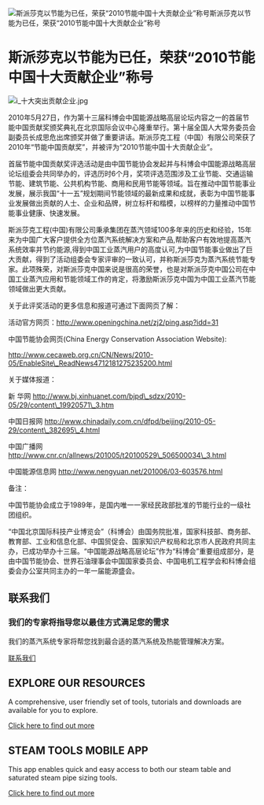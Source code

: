 
![斯派莎克以节能为已任，荣获“2010节能中国十大贡献企业”称号](/d/file/p/2015-04-20/fa7e21ea26498c60f21be966388fba47.jpg)斯派莎克以节能为已任，荣获“2010节能中国十大贡献企业”称号

# 斯派莎克以节能为已任，荣获“2010节能中国十大贡献企业”称号

![i_十大突出贡献企业.jpg](http://www.spiraxsarco.org/d/file/News/7c2a8e9c4ef7f3a4ba76fef25701e663.jpg)

2010年5月27日，作为第十三届科博会中国能源战略高层论坛内容之一的首届节能中国贡献奖颁奖典礼在北京国际会议中心隆重举行。第十届全国人大常务委员会副委员长成思危出席颁奖并做了重要讲话。斯派莎克工程（中国）有限公司荣获了2010年“节能中国贡献奖”，并被评为“2010节能中国十大贡献企业”。

首届节能中国贡献奖评选活动是由中国节能协会发起并与科博会中国能源战略高层论坛组委会共同举办的，评选历时6个月，奖项评选范围涉及工业节能、交通运输节能、建筑节能、公共机构节能、商用和民用节能等领域。旨在推动中国节能事业发展，展示我国“十一五”规划期间节能领域的最新成果和成就，表彰为中国节能事业发展做出贡献的人士、企业和品牌，树立标杆和楷模，以榜样的力量推动中国节能事业健康、快速发展。 

斯派莎克工程(中国)有限公司秉承集团在蒸汽领域100多年来的历史和经验，15年来为中国广大客户提供全方位蒸汽系统解决方案和产品,帮助客户有效地提高蒸汽系统效率并节约能源,得到中国工业蒸汽用户的高度认可,为中国节能事业做出了巨大贡献，得到了活动组委会专家评审的一致认可，并称斯派莎克为蒸汽系统节能专家。此项殊荣，对斯派莎克中国来说是很高的荣誉，也是对斯派莎克中国公司在中国工业蒸汽应用和节能领域工作的肯定，将激励斯派莎克中国为中国工业蒸汽节能领域做出更大贡献。

关于此评奖活动的更多信息和报道可通过下面网页了解：

活动官方网页：http://www.openingchina.net/zj2/ping.asp?idd=31

中国节能协会网页(China Energy Conservation Association Website): 

http://www.cecaweb.org.cn/CN/News/2010-05/EnableSite\_ReadNews4712181275235200.html

关于媒体报道：

新 华网 http://www.bj.xinhuanet.com/bjpd\_sdzx/2010-05/29/content\_19920571\_3.htm

中国日报网 http://www.chinadaily.com.cn/dfpd/beijing/2010-05-29/content\_382695\_4.html

中国广播网 http://www.cnr.cn/allnews/201005/t20100529\_506500034\_3.html

中国能源信息网 http://www.nengyuan.net/201006/03-603576.html

备注：

中国节能协会成立于1989年，是国内唯一一家经民政部批准的节能行业的一级社团组织。

“中国北京国际科技产业博览会”（科博会）由国务院批准，国家科技部、商务部、教育部、工业和信息化部、中国贸促会、国家知识产权局和北京市人民政府共同主办，已成功举办十三届。“中国能源战略高层论坛”作为“科博会”重要组成部分，是由中国节能协会、世界石油理事会中国国家委员会、中国电机工程学会和科博会组委会办公室共同主办的一年一届能源盛会。

## 联系我们

### 我们的专家将指导您以最佳方式满足您的需求

我们的蒸汽系统专家将帮您找到最合适的蒸汽系统及热能管理解决方案。

[联系我们](/Contact/)

## EXPLORE OUR RESOURCES

A comprehensive, user friendly set of tools, tutorials and downloads are available for you to explore.

[Click here to find out more](#)

## STEAM TOOLS MOBILE APP

This app enables quick and easy access to both our steam table and saturated steam pipe sizing tools.

[Click here to find out more](#)

  
